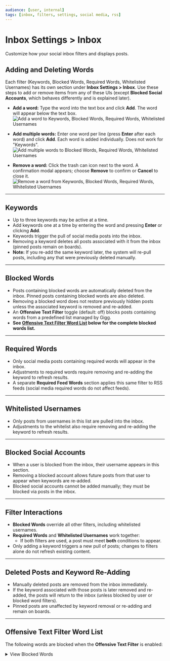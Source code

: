 ```yaml
---
audience: [user, internal]
tags: [inbox, filters, settings, social media, rss]
---
```


# Inbox Settings > Inbox

Customize how your social inbox filters and displays posts.

## Adding and Deleting Words

Each filter (Keywords, Blocked Words, Required Words, Whitelisted Usernames) has its own section under **Inbox Settings > Inbox**. Use these steps to add or remove items from any of these UIs (except **Blocked Social Accounts**, which behaves differently and is explained later).

- **Add a word:** Type the word into the text box and click **Add**. The word will appear below the text box.
  ![Add a word to Keywords, Blocked Words, Required Words, Whitelisted Usernames](https://github.com/user-attachments/assets/ef501a92-1412-4bd5-891c-0a8f40449683)

- **Add multiple words:** Enter one word per line (press **Enter** after each word) and click **Add**. Each word is added individually.  Does not work for "Keywords".
  ![Add multiple words to Blocked Words, Required Words, Whitelisted Usernames](https://github.com/user-attachments/assets/d3d1baac-a26a-41e2-afe3-694d8e32647e)

- **Remove a word:** Click the trash can icon next to the word. A confirmation modal appears; choose **Remove** to confirm or **Cancel** to close it.
  ![Remove a word from Keywords, Blocked Words, Required Words, Whitelisted Usernames](https://github.com/user-attachments/assets/f1af6989-a1a5-4803-9b93-5f4f1095fd92)

---

## Keywords

- Up to three keywords may be active at a time.  
- Add keywords one at a time by entering the word and pressing **Enter** or clicking **Add**.  
- Keywords trigger the pull of social media posts into the inbox.  
- Removing a keyword deletes all posts associated with it from the inbox (pinned posts remain on boards).  
- **Note:** If you re-add the same keyword later, the system will re-pull posts, including any that were previously deleted manually.

---

## Blocked Words

- Posts containing blocked words are automatically deleted from the inbox. Pinned posts containing blocked words are also deleted.
- Removing a blocked word does not restore previously hidden posts unless the associated keyword is removed and re-added.  
- An **Offensive Text Filter** toggle (default: off) blocks posts containing words from a predefined list managed by Gigg.  
- **See [Offensive Text Filter Word List](#offensive-text-filter-word-list) below for the complete blocked words list.**

---

## Required Words

- Only social media posts containing required words will appear in the inbox.  
- Adjustments to required words require removing and re-adding the keyword to refresh results.  
- A separate **Required Feed Words** section applies this same filter to RSS feeds (social media required words do not affect feeds).

---

## Whitelisted Usernames

- Only posts from usernames in this list are pulled into the inbox.  
- Adjustments to the whitelist also require removing and re-adding the keyword to refresh results.

---

## Blocked Social Accounts

- When a user is blocked from the inbox, their username appears in this section.  
- Removing a blocked account allows future posts from that user to appear when keywords are re-added.  
- Blocked social accounts cannot be added manually; they must be blocked via posts in the inbox.

---

## Filter Interactions

- **Blocked Words** override all other filters, including whitelisted usernames.  
- **Required Words** and **Whitelisted Usernames** work together:  
  - If both filters are used, a post must meet **both** conditions to appear.  
- Only adding a keyword triggers a new pull of posts; changes to filters alone do not refresh existing content.

---

## Deleted Posts and Keyword Re-Adding

- Manually deleted posts are removed from the inbox immediately.  
- If the keyword associated with those posts is later removed and re-added, the posts will return to the inbox (unless blocked by user or blocked word filters).  
- Pinned posts are unaffected by keyword removal or re-adding and remain on boards.

---

## Offensive Text Filter Word List

The following words are blocked when the **Offensive Text Filter** is enabled:

<details>
<summary>View Blocked Words</summary>

`anal`, `anus`, `arse`, `ass`, `ballsack`, `balls`, `bastard`, `bitch`, `biatch`, `biotch`, `bloody`,  
`blowjob`, `blow job`, `bollock`, `bollok`, `boner`, `boob`, `bugger`, `bum`, `butt`, `buttplug`,  
`clitoris`, `cock`, `coon`, `crap`, `cunt`, `damn`, `dick`, `dildo`, `dyke`, `fag`, `feck`,  
`fellate`, `fellatio`, `felching`, `fuck`, `f u c k`, `fudgepacker`, `fudge packer`, `flange`,  
`Goddamn`, `God damn`, `hell`, `homo`, `jerk`, `jizz`, `knobend`, `knob end`, `labia`, `lmao`,  
`lmfao`, `muff`, `nigger`, `nigga`, `omg`, `penis`, `piss`, `poop`, `prick`, `pube`, `pussy`,  
`queer`, `scrotum`, `sex`, `shit`, `s hit`, `sh1t`, `slut`, `smegma`, `spunk`, `tit`, `tosser`,  
`turd`, `twat`, `vagina`, `wank`, `whore`, `wtf`

</details>
